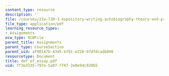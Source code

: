 ```yaml
---
content_type: resource
description: ''
file: /courses/21w-730-3-expository-writing-autobiography-theory-and-practice-spring-2001/ff3e3335797e5a97ff6f2e0e94c920b5_def_of_essay.pdf
file_type: application/pdf
learning_resource_types:
- Assignments
ocw_type: OCWFile
parent_title: Assignments
parent_type: CourseSection
parent_uid: af90147b-4345-bf81-e220-97dfdcadb098
resourcetype: Document
title: def_of_essay.pdf
uid: ff3e3335-797e-5a97-ff6f-2e0e94c920b5
---
```

